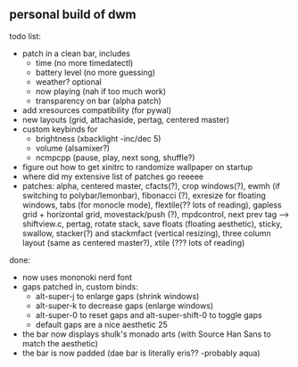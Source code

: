 ## personal build of dwm
todo list:
- patch in a clean bar, includes
	- time (no more timedatectl)
	- battery level (no more guessing)
	- weather? optional
	- now playing (nah if too much work)
	- transparency on bar (alpha patch)
- add xresources compatibility (for pywal)
- new layouts (grid, attachaside, pertag, centered master)
- custom keybinds for 
	- brightness (xbacklight -inc/dec 5)
	- volume (alsamixer?)
	- ncmpcpp (pause, play, next song, shuffle?)
- figure out how to get xinitrc to randomize wallpaper on startup
- where did my extensive list of patches go reeeee
- patches: alpha, centered master, cfacts(?), crop windows(?), ewmh (if switching to polybar/lemonbar), fibonacci (?), exresize for floating windows, tabs (for monocle mode), flextile(?? lots of reading), gapless grid + horizontal grid, movestack/push (?), mpdcontrol, next prev tag --> shiftview.c, pertag, rotate stack, save floats (floating aesthetic), sticky, swallow, stacker(?) and stackmfact (vertical resizing), three column layout (same as centered master?), xtile (??? lots of reading)


done:
- now uses mononoki nerd font
- gaps patched in, custom binds:
  - alt-super-j to enlarge gaps (shrink windows)
  - alt-super-k to decrease gaps (enlarge windows)
  - alt-super-0 to reset gaps and alt-super-shift-0 to toggle gaps
  - default gaps are a nice aesthetic 25
- the bar now displays shulk's monado arts (with Source Han Sans to match the aesthetic)
- the bar is now padded (dae bar is literally eris?? -probably aqua)

